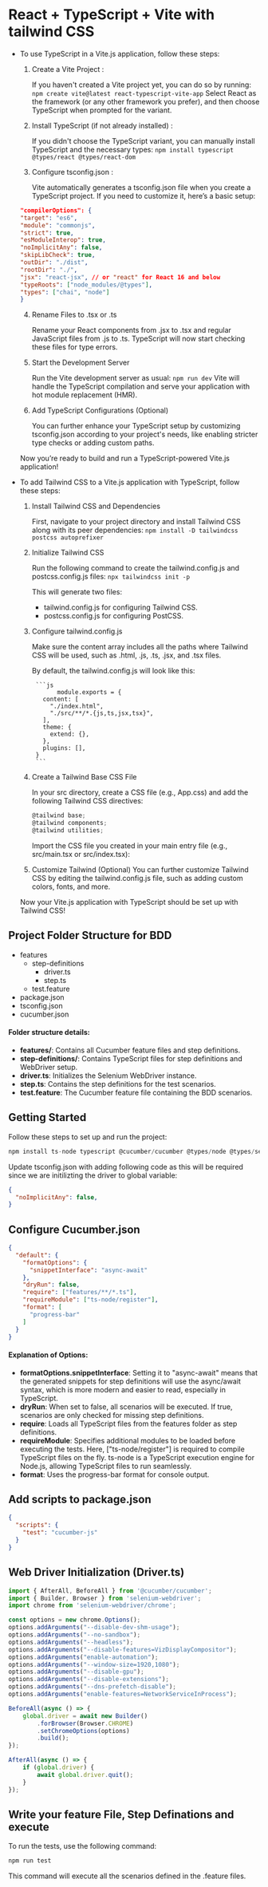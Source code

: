 # React + TypeScript + Vite with tailwind CSS

- To use TypeScript in a Vite.js application, follow these steps:

  1. Create a Vite Project :

      If you haven't created a Vite project yet, you can do so by running:
      `npm create vite@latest react-typescript-vite-app`
      Select React as the framework (or any other framework you prefer), and then choose TypeScript when prompted for the variant.
  
  2. Install TypeScript (if not already installed) :

      If you didn't choose the TypeScript variant, you can manually install TypeScript and the necessary types:
      `npm install typescript @types/react @types/react-dom`

  3. Configure tsconfig.json :
   
      Vite automatically generates a tsconfig.json file when you create a TypeScript project. If you need to customize it, here’s a basic setup:
      
    ```json
  "compilerOptions": {
    "target": "es6",
    "module": "commonjs",
    "strict": true,
    "esModuleInterop": true,
    "noImplicitAny": false,
    "skipLibCheck": true,
    "outDir": "./dist",
    "rootDir": "./",
    "jsx": "react-jsx", // or "react" for React 16 and below
    "typeRoots": ["node_modules/@types"],
    "types": ["chai", "node"]
  }
    ```


  4. Rename Files to .tsx or .ts
      
      Rename your React components from .jsx to .tsx and regular JavaScript files from .js to .ts. TypeScript will now start checking these files for type errors.

  5. Start the Development Server
      
      Run the Vite development server as usual:
      `npm run dev`
      Vite will handle the TypeScript compilation and serve your application with hot module replacement (HMR).

  6. Add TypeScript Configurations (Optional)

      You can further enhance your TypeScript setup by customizing tsconfig.json according to your project's needs, like enabling stricter type checks or adding custom paths.

      
  Now you’re ready to build and run a TypeScript-powered Vite.js application!

- To add Tailwind CSS to a Vite.js application with TypeScript, follow these steps:

  1. Install Tailwind CSS and Dependencies
      
      First, navigate to your project directory and install Tailwind CSS along with its peer dependencies:
      `npm install -D tailwindcss postcss autoprefixer`
  
  2. Initialize Tailwind CSS
    
      Run the following command to create the tailwind.config.js and postcss.config.js files:
      `npx tailwindcss init -p`

      This will generate two files:
        - tailwind.config.js for configuring Tailwind CSS.
        - postcss.config.js for configuring PostCSS.

  3. Configure tailwind.config.js

      Make sure the content array includes all the paths where Tailwind CSS will be used, such as .html, .js, .ts, .jsx, and .tsx files.

      By default, the tailwind.config.js will look like this:

          ```js 
                module.exports = {
            content: [
              "./index.html",
              "./src/**/*.{js,ts,jsx,tsx}",
            ],
            theme: {
              extend: {},
            },
            plugins: [],
          }
          ```


  4. Create a Tailwind Base CSS File
      
      In your src directory, create a CSS file (e.g., App.css) and add the following Tailwind CSS directives:

        ```js 
      @tailwind base;
      @tailwind components;
      @tailwind utilities;
        ```
      Import the CSS file you created in your main entry file (e.g., src/main.tsx or src/index.tsx):

  5. Customize Tailwind (Optional)
      You can further customize Tailwind CSS by editing the tailwind.config.js file, such as adding custom colors, fonts, and more.

  Now your Vite.js application with TypeScript should be set up with Tailwind CSS!


## Project Folder Structure for BDD

- features
  - step-definitions
    - driver.ts
    - step.ts
  - test.feature
- package.json
- tsconfig.json
- cucumber.json


#### Folder structure details:

- **features/**: Contains all Cucumber feature files and step definitions.
- **step-definitions/**: Contains TypeScript files for step definitions and WebDriver setup.
- **driver.ts**: Initializes the Selenium WebDriver instance.
- **step.ts**: Contains the step definitions for the test scenarios.
- **test.feature**: The Cucumber feature file containing the BDD scenarios.

## Getting Started

Follow these steps to set up and run the project:
```js 
npm install ts-node typescript @cucumber/cucumber @types/node @types/selenium-webdriver selenium-webdriver
```

Update tsconfig.json with adding following code as this will be required since we are initilizting the driver to global variable:
```json
{
  "noImplicitAny": false,
}
```
## Configure Cucumber.json

```json
{
  "default": {
    "formatOptions": {
      "snippetInterface": "async-await"
    },
    "dryRun": false,
    "require": ["features/**/*.ts"],
    "requireModule": ["ts-node/register"],
    "format": [
      "progress-bar"
    ]
  }
}
```

#### Explanation of Options:

- **formatOptions.snippetInterface**: Setting it to "async-await" means that the generated snippets for step definitions will use the async/await syntax, which is more modern and easier to read, especially in TypeScript.
- **dryRun**: When set to false, all scenarios will be executed. If true, scenarios are only checked for missing step definitions.
- **require**: Loads all TypeScript files from the features folder as step definitions.
- **requireModule**: Specifies additional modules to be loaded before executing the tests. Here, ["ts-node/register"] is required to compile TypeScript files on the fly. ts-node is a TypeScript execution engine for Node.js, allowing TypeScript files to run seamlessly.
- **format**: Uses the progress-bar format for console output.

## Add scripts to package.json

```json
{
  "scripts": {
    "test": "cucumber-js"
  }
}
```

## Web Driver Initialization (Driver.ts)

```js
import { AfterAll, BeforeAll } from '@cucumber/cucumber';
import { Builder, Browser } from 'selenium-webdriver';
import chrome from 'selenium-webdriver/chrome';

const options = new chrome.Options();
options.addArguments("--disable-dev-shm-usage");
options.addArguments("--no-sandbox");
options.addArguments("--headless");
options.addArguments("--disable-features=VizDisplayCompositor");
options.addArguments("enable-automation");
options.addArguments("--window-size=1920,1080");
options.addArguments("--disable-gpu");
options.addArguments("--disable-extensions");
options.addArguments("--dns-prefetch-disable");
options.addArguments("enable-features=NetworkServiceInProcess");

BeforeAll(async () => {
    global.driver = await new Builder()
        .forBrowser(Browser.CHROME)
        .setChromeOptions(options)
        .build();
});

AfterAll(async () => {
    if (global.driver) {
        await global.driver.quit();
    }
});
```

## Write your feature File, Step Definations and execute

To run the tests, use the following command:
```js
npm run test
```

This command will execute all the scenarios defined in the .feature files.
